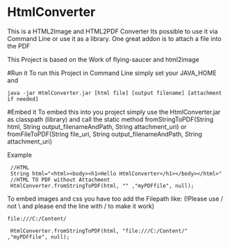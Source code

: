 # HtmlConverter
This is a HTML2Image and HTML2PDF Converter
Its possible to use it via Command Line or use it as a library.
One great addon is to attach a file into the PDF

This Project is based on the Work of flying-saucer and html2image 

#Run it
To run this Project in Command Line simply set your JAVA_HOME and
```
java -jar HtmlConverter.jar [html file] [output filename] [attachment if needed]
```

#Embed it
To embed this into you project simply use the HtmlConverter.jar as classpath (library) and call the static method 
fromStringToPDF(String html, String output_filenameAndPath, String attachment_uri) 
or 
fromFileToPDF(String file_uri, String output_filenameAndPath, String attachment_uri)

Example
```
 //HTML          
 String html="<html><body><h1>Hello HtmlConverter</h1></body></html>"
 //HTML TO PDF without Attachment
 HtmlConverter.fromStringToPDF(html, "" ,"myPDFfile", null);
```

To embed images and css you have too add the Filepath
like: (!Please use / not \ and please end the line with / to make it work)
```
file:///C:/Content/

 HtmlConverter.fromStringToPDF(html, "file:///C:/Content/" ,"myPDFfile", null);
```
